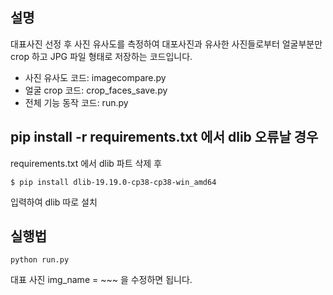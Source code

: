## 설명

대표사진 선정 후 사진 유사도를 측정하여 대포사진과 유사한 사진들로부터 얼굴부분만 crop 하고 JPG 파일 형태로 저장하는 코드입니다.

- 사진 유사도 코드: imagecompare.py
- 얼굴 crop 코드: crop_faces_save.py
- 전체 기능 동작 코드: run.py

## pip install -r requirements.txt 에서 dlib 오류날 경우

requirements.txt 에서 dlib 파트 삭제 후

```
$ pip install dlib-19.19.0-cp38-cp38-win_amd64
```

입력하여 dlib 따로 설치

## 실행법

```
python run.py
```

대표 사진 img_name = ~~~ 을 수정하면 됩니다.
